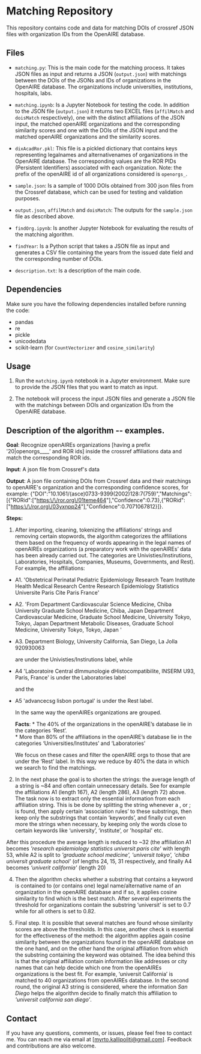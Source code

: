 # Matching Repository

This repository contains code and data for matching DOIs of crossref JSON files with organization IDs from the OpenAIRE database.

## Files

- `matching.py`: This is the main code for the matching process. It takes JSON files as input and returns a JSON (`output.json`) with matchings between the DOIs of the JSONs and IDs of organizations in the OpenAIRE database. 
The organizations include universities, institutions, hospitals, labs.

- `matching.ipynb`: Is a Jupyter Notebook for testing the code. In addition to the JSON file (`output.json`) it returns two EXCEL files (`affilMatch` and `doisMatch` respectively), one with the distinct affiliations of the JSON input, the matched openAIRE organizations and the corresponding similarity scores and one with the DOIs of the JSON input and the matched openAIRE organizations and the similarity scores.

- `dixAcadRor.pkl`: This file is a pickled dictionary that contains keys representing legalnames and alternativenames of organizations in the OpenAIRE database. 
The corresponding values are the ROR PIDs (Persistent Identifiers) associated with each organization.
Note: the prefix of the openAIRE id of all organizations considered is `openorgs_`.

- `sample.json`: Is a sample of 1000 DOIs obtained from 300 json files from the Crossref database, which can be used for testing and validation purposes.
  
- `output.json`, `affilMatch` and `doisMatch`: The outputs for the `sample.json` file as described above.

- `findOrg.ipynb`: Is another Jupyter Notebook for evaluating the results of the matching algorithm.

- `findYear`: Is a Python script that takes a JSON file as input and generates a CSV file containing the years from the issued date field and the corresponding number of DOIs.

- `description.txt`: Is a description of the main code.


## Dependencies

Make sure you have the following dependencies installed before running the code:

- pandas
- re
- pickle
- unicodedata
- scikit-learn (for `CountVectorizer` and `cosine_similarity`)

## Usage

1. Run the `matching.ipynb` notebook in a Jupyter environment. Make sure to provide the JSON files that you want to match as input.

2. The notebook will process the input JSON files and generate a JSON file with the matchings between DOIs and organization IDs from the OpenAIRE database.


## Description of the algorithm -- examples. 

__Goal__: Recognize openAIREs organizations [having a prefix '20|openorgs____’ and ROR ids] inside the crossref affiliations data and match the corresponding ROR ids.

__Input__: A json file from Crossref's data


__Output__: A json file containing DOIs from Crossref data and their matchings to openAIRE's organization and the corresponding confidence scores, for example: {"DOI":"10.1061\/(asce)0733-9399(2002)128:7(759)","Matchings":[{"RORid":["<https:\/\/ror.org\/01teme464>"],"Confidence":0.73},{"RORid":["<https:\/\/ror.org\/03yxnpp24>"],"Confidence":0.7071067812}]}.


__Steps:__

1. After importing, cleaning, tokenizing the affiliations’ strings and removing certain stopwords, the algorithm categorizes the affiliations them based on the frequency of words appearing in the legal names of openAIREs organizations (a preparatory work with the openAIREs’ data has been already carried out. The categories are Univisties/Instirutions, Laboratories, Hospitals, Companies, Museums, Governments, and Rest). For example, the affiliations:

* A1. 'Obstetrical Perinatal Pediatric Epidemiology Research Team Institute Health Medical Research Centre Research Epidemiology     Statistics Universite Paris Cite Paris France'

* A2. 'From Department Cardiovascular Science Medicine, Chiba University Graduate School Medicine, Chiba, Japan Department Cardiovascular Medicine, Graduate School Medicine, University Tokyo, Tokyo, Japan Department Metabolic Diseases, Graduate School Medicine, University Tokyo, Tokyo, Japan '

* A3. Department Biology, University California, San Diego, La Jolla 920930063

  are under the Univisties/Instirutions label, while

* A4 'Laboratoire Central dImmunologie dHistocompatibilite, INSERM U93, Paris, France' is under the Laboratories label

  and the 

* A5 'advancecsg lisbon portugal' is under the Rest label. 

  In the same way the openAIREs organizations are grouped. 

  __Facts__:         * The 40% of the organizations in the openAIRE’s database lie in the categories ‘Rest’.   
              * More than 80% of the affiliations in the openAIRE’s database lie in the categories ‘Universities/Institutes’ and ‘Laboratories’

  We focus on these cases and filter the openAIRE orgs to those that are under the ‘Rest’ label. In this way we reduce by 40% the data in which we search to find the matchings.

2. In the next phase the goal is to shorten the strings: the average length of a string is ~84  and often contain unnecessary details. See for example the affiliations A1 (length 167), A2 (length 286), A3 (length 72) above. 
The task now is to extract only the essential information from each affiliation string. 
This is be done by splitting the string whenever a , or ; is found, then apply certain ‘association rules’ to these substrings, then keep only the substrings that contain ‘keywords’, and finally cut even more the strings when necessary, by keeping only the words close to certain keywords like ‘university’, ‘institute’, or 'hospital' etc.

After this procedure the average length is reduced to ~32 (the affiliation A1 becomes _'research epidemiology statistics universit   paris cite'_ with length 53, 
  while A2 is split to _'graduate school medicine',
   'universit tokyo',
   'chiba universit graduate school'_ (of lengths 24, 15, 31 respectively, 
  and finally A4 becomes _‘univerit california'_ (length 20)

4. Then the algorithm checks whether a substring that contains a keyword is contained to (or contains one) legal name/alternative name of an organization in the openAIRE database and if so, it applies cosine similarity to find which is the best match. 
After several experiments the threshold for organizations contain the substring ‘universit’ is set to 0.7 while for all others is set to 0.82.

5. Final step. It is possible that several matches are found whose similarity scores are above the thresholds. 
In this case, another check is essential for the effectiveness of the method: the algorithm applies again cosine similarity between the organizations found in the openAIRE database on the one hand, and on the other hand the original affiliation from which the substring containing the keyword was obtained. The idea behind this is that the original affiliation contain information like addresses or city names that can help decide which one from the openAIREs organizations is the best fit. For example, ‘universit California’ is matched to 40 organizations from openAIREs database. In the second round, the original A3 string is considered, where the information _San Diego_ helps the algorithm decide to finally match this affiliation to _'universit california san diego’_.


## Contact

If you have any questions, comments, or issues, please feel free to contact me. You can reach me via email at [myrto.kallipoliti@gmail.com]. Feedback and contributions are also welcome.

